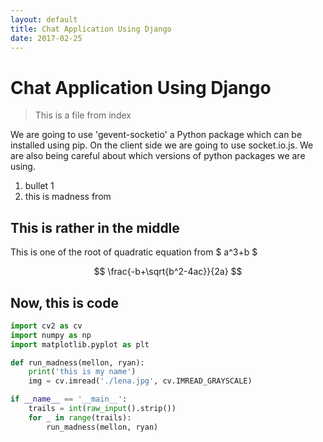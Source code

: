 ```yaml
---
layout: default
title: Chat Application Using Django
date: 2017-02-25
---
```


# [](#top)Chat Application Using Django

> This is a file from index

We are going to use 'gevent-socketio' a Python package which can be installed using pip. On the client side we are going to use socket.io.js. We are also being careful about which versions of python packages we are using.

1. bullet 1
2. this is madness from 

## [](#equation)This is rather in the middle

This is one of the root of quadratic equation from $ a^3+b $

$$ \frac{-b+\sqrt{b^2-4ac}}{2a} $$


## Now, this is code

```python
import cv2 as cv
import numpy as np
import matplotlib.pyplot as plt

def run_madness(mellon, ryan):
    print('this is my name')
    img = cv.imread('./lena.jpg', cv.IMREAD_GRAYSCALE)

if __name__ == '__main__':
    trails = int(raw_input().strip())
    for _ in range(trails):
        run_madness(mellon, ryan)

```